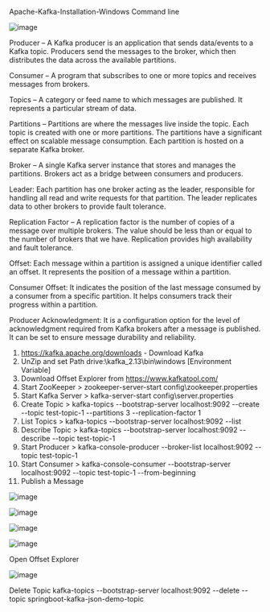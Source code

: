 Apache-Kafka-Installation-Windows
Command line 

![image](https://github.com/srss-pocs/Apache-Kafka-Installation-Windows/assets/145287517/dd006a78-05f2-485d-bad4-4a62b1a4945e)

 Producer – A Kafka producer is an application that sends data/events to a Kafka topic. Producers send the messages to the broker, which then distributes the data across the available partitions.

 Consumer – A program that subscribes to one or more topics and receives messages from brokers.

 Topics – A category or feed name to which messages are published. It represents a particular stream of data.

 Partitions – Partitions are where the messages live inside the topic. Each topic is created with one or more partitions. The partitions have a significant effect on scalable message consumption. Each partition is hosted on a separate Kafka broker.

 Broker – A single Kafka server instance that stores and manages the partitions. Brokers act as a bridge between consumers and producers.

 Leader: Each partition has one broker acting as the leader, responsible for handling all read and write requests for that partition. The leader replicates data to other brokers to provide fault tolerance.

 Replication Factor – A replication factor is the number of copies of a message over multiple brokers. The value should be less than or equal to the number of brokers that we have. Replication provides high availability and fault tolerance.

 Offset: Each message within a partition is assigned a unique identifier called an offset. It represents the position of a message within a partition.

 Consumer Offset: It indicates the position of the last message consumed by a consumer from a specific partition. It helps consumers track their progress within a partition.

 Producer Acknowledgment: It is a configuration option for the level of acknowledgment required from Kafka brokers after a message is published. It can be set to ensure message durability and reliability.



1. https://kafka.apache.org/downloads - Download Kafka
2. UnZip and set Path drive:\kafka_2.13\bin\windows [Environment Variable]
3. Download Offset Explorer from https://www.kafkatool.com/
4. Start ZooKeeper > zookeeper-server-start config\zookeeper.properties
5. Start Kafka Server > kafka-server-start config\server.properties
6. Create Topic > kafka-topics --bootstrap-server localhost:9092 --create --topic test-topic-1 --partitions 3 --replication-factor 1
7. List Topics > kafka-topics --bootstrap-server localhost:9092 --list
8. Describe Topic > kafka-topics --bootstrap-server localhost:9092 --describe --topic test-topic-1
9. Start Producer > kafka-console-producer --broker-list localhost:9092 --topic test-topic-1
10. Start Consumer > kafka-console-consumer --bootstrap-server localhost:9092 --topic test-topic-1 --from-beginning
11. Publish a Message



![image](https://github.com/srss-pocs/Apache-Kafka-Installation-Windows/assets/145287517/c525ccda-b839-4006-837b-aef9da5a8bf3)

![image](https://github.com/srss-pocs/Apache-Kafka-Installation-Windows/assets/145287517/5af58e51-f8da-4b0b-8e12-6f589eb46a5b)

![image](https://github.com/srss-pocs/Apache-Kafka-Installation-Windows/assets/145287517/c224405f-03a8-4f94-9c97-ff80c099c824)

![image](https://github.com/srss-pocs/Apache-Kafka-Installation-Windows/assets/145287517/1801b9cf-0ab8-41b3-b41a-adb932baccbd)

Open Offset Explorer

![image](https://github.com/srss-pocs/Apache-Kafka-Installation-Windows/assets/145287517/f9faaff3-ef43-4795-aa83-92bfd30a77b6)


Delete Topic
kafka-topics --bootstrap-server localhost:9092 --delete --topic springboot-kafka-json-demo-topic












